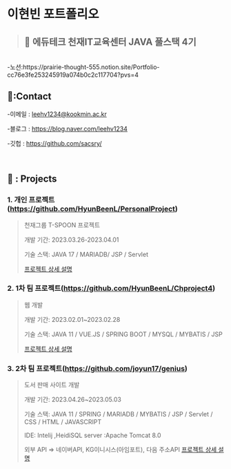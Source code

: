 # 이현빈 포트폴리오
>## 📌 에듀테크 천재IT교육센터 JAVA 풀스택 4기

</br>
-노션:https://prairie-thought-555.notion.site/Portfolio-cc76e3fe253245919a074b0c2c117704?pvs=4


</br>

## 📌:Contact
-이메일 : leehv1234@kookmin.ac.kr
>
-블로그 : https://blog.naver.com/leehv1234
>
-깃헙 : https://github.com/sacsry/
>
</br>



## 📌 : Projects
### 1. 개인 프로젝트(https://github.com/HyunBeenL/PersonalProject)
> 천재그룹 T-SPOON 프로젝트
> 
> 개발 기간: 2023.03.26-2023.04.01
> 
> 기술 스택: JAVA 17 / MARIADB/ JSP / Servlet
> 
> [프로젝트 상세 설명](https://github.com/HyunBeenL/PersonalProject)

### 2. 1차 팀 프로젝트(https://github.com/HyunBeenL/Chproject4)
> 웹 개발
> 
> 개발 기간: 2023.02.01~2023.02.28
> 
> 기술 스택: JAVA 11 / VUE.JS / SPRING BOOT / MYSQL / MYBATIS / JSP
> 
> [프로젝트 상세 설명](https://github.com/HyunBeenL/Chproject4)

### 3. 2차 팀 프로젝트(https://github.com/joyun17/genius)
> 도서 판매 사이트 개발
> 
> 개발 기간: 2023.04.26~2023.05.03
> 
> 기술 스택: JAVA 11 /  SPRING / MARIADB / MYBATIS / JSP / Servlet / CSS / HTML / JAVASCRIPT
>
> IDE: Intelij ,HeidiSQL server :Apache Tomcat 8.0
>
> 외부 API => 네이버API, KG이니시스(아임포트), 다음 주소API
> [프로젝트 상세 설명](https://github.com/joyun17/genius)
</br>
